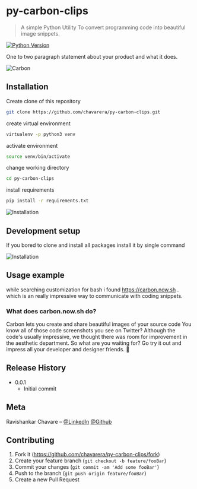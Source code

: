 # py-carbon-clips
> A simple Python Utility To convert programming code into beautiful image snippets.

[![Python Version][python-image]][python-url]

One to two paragraph statement about your product and what it does.

![Carbon](https://raw.githubusercontent.com/chavarera/py-carbon-clips/master/img/carbon.png)

## Installation

Create clone of this repository
```sh
git clone https://github.com/chavarera/py-carbon-clips.git
```
create virtual environment
```sh
virtualenv -p python3 venv
```
activate environment
```sh
source venv/bin/activate  
```
change working directory
```sh
cd py-carbon-clips
```
install requirements
```sh
pip install -r requirements.txt
```
![Installation](https://raw.githubusercontent.com/chavarera/py-carbon-clips/master/img/installation.png)

## Development setup

If you bored to clone and install all packages install it by single command

![Installation](https://raw.githubusercontent.com/chavarera/py-carbon-clips/master/img/install.png)


## Usage example
while searching customization for bash i found https://carbon.now.sh . which is an really impressive way to communicate with coding snippets.


### What does carbon.now.sh do?
Carbon lets you create and share beautiful images of your source code
You know all of those code screenshots you see on Twitter? Although the code's usually impressive, we thought there was room for improvement in the aesthetic department. So what are you waiting for? Go try it out and impress all your developer and designer friends. 🎨



## Release History

* 0.0.1
    * Initial commit

## Meta

Ravishankar Chavare – [@LinkedIn](https://www.linkedin.com/in/ravishankar-chavare-84474a102/)
[@Github](https://github.com/chavarera/)

## Contributing

1. Fork it (<https://github.com/chavarera/py-carbon-clips/fork>)
2. Create your feature branch (`git checkout -b feature/fooBar`)
3. Commit your changes (`git commit -am 'Add some fooBar'`)
4. Push to the branch (`git push origin feature/fooBar`)
5. Create a new Pull Request

<!-- Markdown link & img dfn's -->
[python-image]: https://www.python.org/static/community_logos/python-logo.png
[python-url]: https://www.python.org/